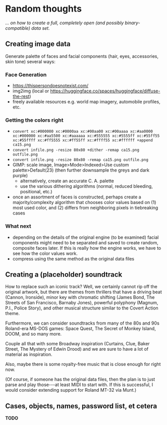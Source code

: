 # Random thoughts

*... on how to create a full, completely open (and possibly binary-compatible) data set.*

## Creating image data

Generate palette of faces and facial components (hair, eyes, accessories, skin tone) several ways:

### Face Generation

- https://thispersondoesnotexist.com/
- img2img (local or https://huggingface.co/spaces/huggingface/diffuse-the-rest)
- freely available resources e.g. world map imagery, automobile profiles, etc.

### Getting the colors right

- `convert xc:#000000 xc:#0000aa xc:#00aa00 xc:#00aaaa xc:#aa0000 xc:#000000 xc:#aa5500 xc:#aaaaaa xc:#555555 xc:#5555ff xc:#55ff55 xc:#55ffff xc:#ff5555 xc:#ff55ff xc:#ffff55 xc:#ffffff +append ca15.png`
- `convert infile.png -resize 80x80 +dither -remap ca15.png outfile.png`
- `convert infile.png -resize 80x80 -remap ca15.png outfile.png`
- GIMP: scale image, Image>Mode>Indexed>Use custom palette>Default(23) (then further downsample the greys and dark purple)
  - alternatively, create an accurate C. A. palette
  - use the various dithering algorithms (normal, reduced bleeding, positional, etc.)
- once an assortment of faces is constructed, perhaps create a majority/complexity algorithm that chooses color values based on (1) most used color, and (2) differs from neighboring pixels in tiebreaking cases

### What next

- depending on the details of the original engine (to be examined) facial components might need to be separated and saved to create random, composite faces later. If this is really how the engine works, we have to see how the color values work.
- compress using the same method as the original data files

## Creating a (placeholder) soundtrack

How to replace such an iconic track? Well, we certainly cannot rip off the original artwork, but there are themes from thrillers that have a driving beat (Cannon, Ironside), minor key with chromatic shifting (James Bond, The Streets of San Francisco, Barnaby Jones), powerful polyphony (Magnum, P.I., Police Story), and other musical structure similar to the Covert Action theme.

Furthermore, we can consider soundtracks from many of the 80s and 90s Roland-era MS-DOS games: Space Quest, The Secret of Monkey Island, DOOM, and so many more.

Couple all that with some Broadway inspiration (Curtains, Clue, Baker Street, The Mystery of Edwin Drood) and we are sure to have a lot of material as inspiration.

Also, maybe there is some royalty-free music that is close enough for right now.

(Of course, if someone has the original data files, then the plan is to just parse and play those---at least MIDI to start with. If this is successful, I would consider extending support for Roland MT-32 via Munt.)

## Cases, objects, names, password list, et cetera

**TODO**
